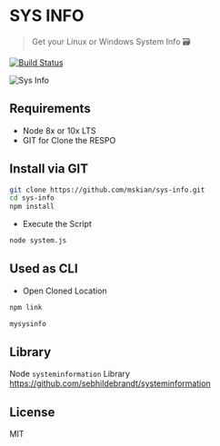 # SYS INFO

> Get your Linux or Windows System Info 🗃  

[![Build Status](https://travis-ci.org/mskian/sys-info.svg?branch=master)](https://travis-ci.org/mskian/sys-info)  

![Sys Info](https://raw.githubusercontent.com/mskian/sys-info/master/screenshot.png)  

## Requirements

- Node 8x or 10x LTS
- GIT for Clone the RESPO

## Install via GIT

```bash
git clone https://github.com/mskian/sys-info.git
cd sys-info
npm install
```

- Execute the Script

```bash
node system.js
```

## Used as CLI

- Open Cloned Location

```bash
npm link
```

```bash
mysysinfo
```

## Library

Node `systeminformation` Library <https://github.com/sebhildebrandt/systeminformation>

## License

MIT
